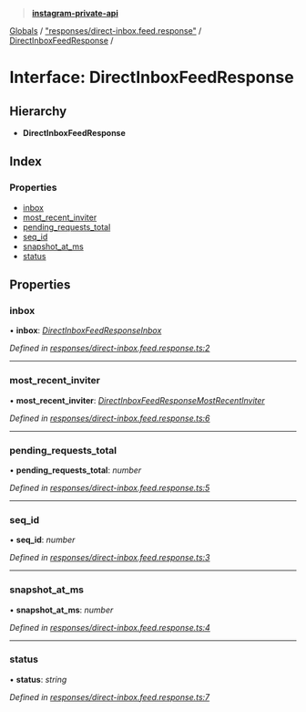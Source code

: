 > **[instagram-private-api](../README.md)**

[Globals](../README.md) / ["responses/direct-inbox.feed.response"](../modules/_responses_direct_inbox_feed_response_.md) / [DirectInboxFeedResponse](_responses_direct_inbox_feed_response_.directinboxfeedresponse.md) /

# Interface: DirectInboxFeedResponse

## Hierarchy

* **DirectInboxFeedResponse**

## Index

### Properties

* [inbox](_responses_direct_inbox_feed_response_.directinboxfeedresponse.md#inbox)
* [most_recent_inviter](_responses_direct_inbox_feed_response_.directinboxfeedresponse.md#most_recent_inviter)
* [pending_requests_total](_responses_direct_inbox_feed_response_.directinboxfeedresponse.md#pending_requests_total)
* [seq_id](_responses_direct_inbox_feed_response_.directinboxfeedresponse.md#seq_id)
* [snapshot_at_ms](_responses_direct_inbox_feed_response_.directinboxfeedresponse.md#snapshot_at_ms)
* [status](_responses_direct_inbox_feed_response_.directinboxfeedresponse.md#status)

## Properties

###  inbox

• **inbox**: *[DirectInboxFeedResponseInbox](_responses_direct_inbox_feed_response_.directinboxfeedresponseinbox.md)*

*Defined in [responses/direct-inbox.feed.response.ts:2](https://github.com/dilame/instagram-private-api/blob/e9c516c/src/responses/direct-inbox.feed.response.ts#L2)*

___

###  most_recent_inviter

• **most_recent_inviter**: *[DirectInboxFeedResponseMostRecentInviter](_responses_direct_inbox_feed_response_.directinboxfeedresponsemostrecentinviter.md)*

*Defined in [responses/direct-inbox.feed.response.ts:6](https://github.com/dilame/instagram-private-api/blob/e9c516c/src/responses/direct-inbox.feed.response.ts#L6)*

___

###  pending_requests_total

• **pending_requests_total**: *number*

*Defined in [responses/direct-inbox.feed.response.ts:5](https://github.com/dilame/instagram-private-api/blob/e9c516c/src/responses/direct-inbox.feed.response.ts#L5)*

___

###  seq_id

• **seq_id**: *number*

*Defined in [responses/direct-inbox.feed.response.ts:3](https://github.com/dilame/instagram-private-api/blob/e9c516c/src/responses/direct-inbox.feed.response.ts#L3)*

___

###  snapshot_at_ms

• **snapshot_at_ms**: *number*

*Defined in [responses/direct-inbox.feed.response.ts:4](https://github.com/dilame/instagram-private-api/blob/e9c516c/src/responses/direct-inbox.feed.response.ts#L4)*

___

###  status

• **status**: *string*

*Defined in [responses/direct-inbox.feed.response.ts:7](https://github.com/dilame/instagram-private-api/blob/e9c516c/src/responses/direct-inbox.feed.response.ts#L7)*